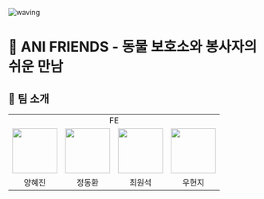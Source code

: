 ![waving](https://capsule-render.vercel.app/api?type=waving&height=200&text=Carbook&fontAlign=70&fontAlignY=35&color=gradient)

# 🐾 ANI FRIENDS - 동물 보호소와 봉사자의 쉬운 만남

## 👫 팀 소개

  <table>
      <tr>
        <td colspan="4" align="center"> FE </td>
      </tr>
      <tr>
        <td align="center">
            <a href="https://github.com/kutta97">
            <img src="https://avatars.githubusercontent.com/u/67576476?v=4" width="90">
            </a>
        </td>
        <td align="center">
            <a href="https://github.com/DongjaJ">
                <img src="https://avatars.githubusercontent.com/u/43432783?v=4" width="90">
            </a>
        </td>
        <td align="center">
            <a href="https://github.com/sukvvon">
                <img src="https://avatars.githubusercontent.com/u/86291473?v=4" width="90">
            </a>
        </td>
        <td align="center">
        <a href="https://github.com/Eosdia">
    <img src="https://avatars.githubusercontent.com/u/46276276?v=4" width="90">
</a>
        </td>
      </tr>
      <tr>
        <td align="center">양혜진</td>
        <td align="center">정동환</td>
        <td align="center">최원석</td>
        <td align="center">우현지</td>
      </tr>
  </table>

 <br />
